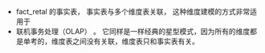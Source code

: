 - fact_retal 的事实表， 事实表与多个维度表关联， 这种维度建模的方式非常适用于
- 联机事务处理（OLAP）  。 它同样是一样经典的星型模式，因为所有的维度都是单考的，维度表之间没有关联，维度表只和事实表有关。